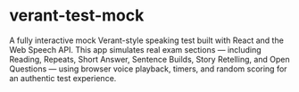 # verant-test-mock
A fully interactive mock Verant-style speaking test built with React and the Web Speech API. This app simulates real exam sections — including Reading, Repeats, Short Answer, Sentence Builds, Story Retelling, and Open Questions — using browser voice playback, timers, and random scoring for an authentic test experience.
